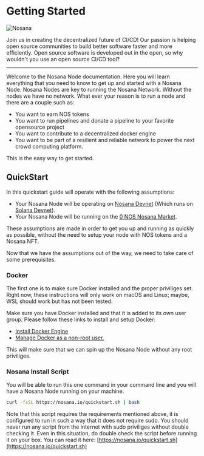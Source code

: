 # Getting Started

![Nosana](https://nosana.io/img/Nosana_Logo_vertical_color_white.svg)

Join us in creating the decentralized future of CI/CD! Our passion is helping open source communities to build better software faster and more efficiently.
Open source software is developed out in the open, so why wouldn't you use an open source CI/CD tool?

---

Welcome to the Nosana Node documentation.
Here you will learn everything that you need to know to get up and started with a Nosana Node.
Nosana Nodes are key to running the Nosana Network.
Without the nodes we have no network.
What ever your reason is to run a node and there are a couple such as:

- You want to earn NOS tokens
- You want to run pipelines and donate a pipeline to your favorite opensource project
- You want to contribute to a decentralized docker engine
- You want to be part of a resilient and reliable network to power the next crowd computing platform.

This is the easy way to get started.

## QuickStart

In this quickstart guide will operate with the following assumptions:

- Your Nosana Node will be operating on [Nosana Devnet](https://devnet.nosana.io) (Which runs on [Solana Devnet](https://docs.solana.com/clusters#devnet)).
- Your Nosana Node will be running on the [0 NOS Nosana Market](https://devnet.nosana.io/markets/8fAB6xNLwQXDGUhoPtzeaJtppDvPA3VM7Fqb8xXnYhZM).

These assumptions are made in order to get you up and running as quickly as possible, without the need to setup your node with NOS tokens and a Nosana NFT.

Now that we have the assumptions out of the way, we need to take care of some prerequisites.

### Docker

The first one is to make sure Docker installed and the proper priviliges set.
Right now, these instructions will only work on macOS and Linux; maybe, WSL should work but has not been tested.

Make sure you have Docker installed and that it is added to its own user group. Please follow these links to install and setup Docker:

- [Install Docker Engine](https://docs.docker.com/engine/install/)
- [Manage Docker as a non-root user.](https://docs.docker.com/engine/install/linux-postinstall/#manage-docker-as-a-non-root-user)

This will make sure that we can spin up the Nosana Node without any root priviliges.

<!-- ### Pinata JWT

The second one is to get a Pinata JWT. This is needed to upload the results of the pipelines to IPFS.
You can get a Pinata JWT by signing up for a free account at [Pinata](https://pinata.cloud/).
After you have registered your account, you can get your Pinata JWT by going to your [Pinata Keys](https://app.pinata.cloud/keys) and clicking on the "New Key" tab. Browse through the dropdown menus to find the checkbox with `pinJSONToIPFS`, check it. Give your new API Key a name and Click on "Create Key" and you will be presented with your Pinata JWT. Copy this JWT and save it somewhere safe. We will be using it in a bit.

Now that we have the prerequisites out of the way, we can start setting up our Nosana Node. -->

### Nosana Install Script

You will be able to run this one command in your command line and you will have a Nosana Node running on your machine.

```bash
curl -fsSL https://nosana.io/quickstart.sh | bash
```

Note that this script requires the requirements mentioned above, it is configured to run in such a way that it does not require sudo.
You should never run any script from the internet with sudo priviliges without double checking it.
Even in this situation, do double check the script before running it on your box.
You can read it here: [https://nosana.io/quickstart.sh](https://nosana.io/quickstart.sh)
